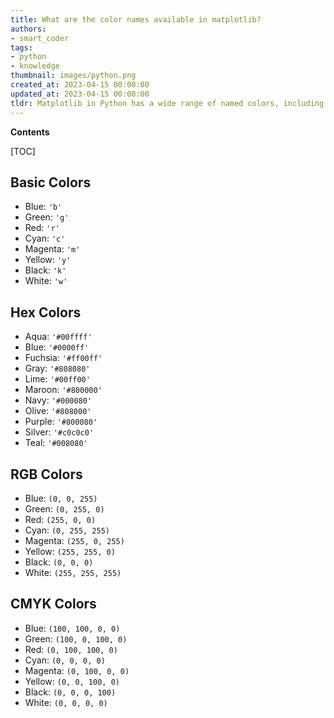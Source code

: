 ```yaml
---
title: What are the color names available in matplotlib?
authors:
- smart_coder
tags:
- python
- knowledge
thumbnail: images/python.png
created_at: 2023-04-15 00:00:00
updated_at: 2023-04-15 00:00:00
tldr: Matplotlib in Python has a wide range of named colors, including basic colors like blue, green, red, and more exotic colors like chartreuse, periwinkle, and salmon.
---
```


**Contents**

[TOC]

## Basic Colors

- Blue: `'b'`
- Green: `'g'`
- Red: `'r'`
- Cyan: `'c'`
- Magenta: `'m'`
- Yellow: `'y'`
- Black: `'k'`
- White: `'w'`

## Hex Colors

- Aqua: `'#00ffff'`
- Blue: `'#0000ff'`
- Fuchsia: `'#ff00ff'`
- Gray: `'#808080'`
- Lime: `'#00ff00'`
- Maroon: `'#800000'`
- Navy: `'#000080'`
- Olive: `'#808000'`
- Purple: `'#800080'`
- Silver: `'#c0c0c0'`
- Teal: `'#008080'`

## RGB Colors

- Blue: `(0, 0, 255)`
- Green: `(0, 255, 0)`
- Red: `(255, 0, 0)`
- Cyan: `(0, 255, 255)`
- Magenta: `(255, 0, 255)`
- Yellow: `(255, 255, 0)`
- Black: `(0, 0, 0)`
- White: `(255, 255, 255)`

## CMYK Colors

- Blue: `(100, 100, 0, 0)`
- Green: `(100, 0, 100, 0)`
- Red: `(0, 100, 100, 0)`
- Cyan: `(0, 0, 0, 0)`
- Magenta: `(0, 100, 0, 0)`
- Yellow: `(0, 0, 100, 0)`
- Black: `(0, 0, 0, 100)`
- White: `(0, 0, 0, 0)`
